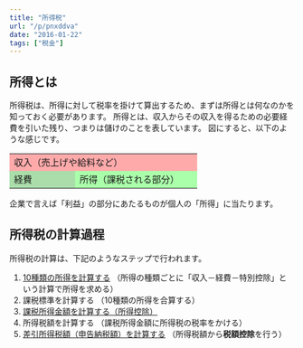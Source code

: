 ```yaml
---
title: "所得税"
url: "/p/pnxddva"
date: "2016-01-22"
tags: ["税金"]
---
```


所得とは
----

所得税は、所得に対して税率を掛けて算出するため、まずは所得とは何なのかを知っておく必要があります。
所得とは、収入からその収入を得るための必要経費を引いた残り、つまりは儲けのことを表しています。
図にすると、以下のような感じです。

<table class="local-taxTable">
  <tr>
    <td colspan="2" style="background:#faa">収入（売上げや給料など）</td>
  </tr>
  <tr>
    <td style="width:100px; background:#ada">経費</td>
    <td style="width:200px; background:#afa">所得（課税される部分）</td>
  </tr>
</table>

企業で言えば「利益」の部分にあたるものが個人の「所得」に当たります。


所得税の計算過程
----

所得税の計算は、下記のようなステップで行われます。

1. [10種類の所得を計算する](/p/hbwxvp5) （所得の種類ごとに「収入－経費－特別控除」という計算で所得を求める）
2. 課税標準を計算する （10種類の所得を合算する）
3. [課税所得金額を計算する（所得控除）](/p/xiekp5e)
4. 所得税額を計算する （課税所得金額に所得税の税率をかける）
5. [差引所得税額（申告納税額）を計算する](/p/9banee7) （所得税額から**税額控除**を行う）


<!--
<h2>損失の繰り越し控除</h2>
<ul>
  <li>純損失の繰り越し控除
  <li>雑損失の繰り越し控除
</ul>
-->

